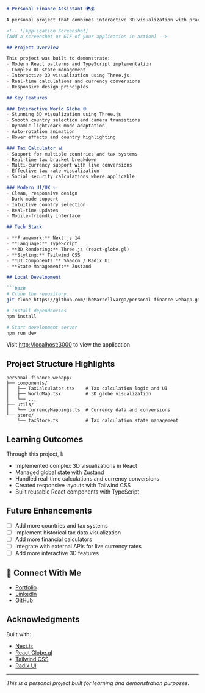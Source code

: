 ```markdown
# Personal Finance Assistant 🌍💰

A personal project that combines interactive 3D visualization with practical financial tools. Built with Next.js, Three.js, and TypeScript, this web application helps users explore global tax systems through an engaging interface.

<!-- ![Application Screenshot]
[Add a screenshot or GIF of your application in action] -->

## Project Overview

This project was built to demonstrate:
- Modern React patterns and TypeScript implementation
- Complex UI state management
- Interactive 3D visualization using Three.js
- Real-time calculations and currency conversions
- Responsive design principles

## Key Features

### Interactive World Globe 🌐
- Stunning 3D visualization using Three.js
- Smooth country selection and camera transitions
- Dynamic light/dark mode adaptation
- Auto-rotation animation
- Hover effects and country highlighting

### Tax Calculator 📊
- Support for multiple countries and tax systems
- Real-time tax bracket breakdown
- Multi-currency support with live conversions
- Effective tax rate visualization
- Social security calculations where applicable

### Modern UI/UX ✨
- Clean, responsive design
- Dark mode support
- Intuitive country selection
- Real-time updates
- Mobile-friendly interface

## Tech Stack

- **Framework:** Next.js 14
- **Language:** TypeScript
- **3D Rendering:** Three.js (react-globe.gl)
- **Styling:** Tailwind CSS
- **UI Components:** Shadcn / Radix UI
- **State Management:** Zustand

## Local Development

```bash
# Clone the repository
git clone https://github.com/TheMarcellVarga/personal-finance-webapp.git

# Install dependencies
npm install

# Start development server
npm run dev
```

Visit [http://localhost:3000](http://localhost:3000) to view the application.

## Project Structure Highlights

```
personal-finance-webapp/
├── components/
│   ├── TaxCalculator.tsx    # Tax calculation logic and UI
│   ├── WorldMap.tsx         # 3D globe visualization
│   └── ...
├── utils/
│   └── currencyMappings.ts  # Currency data and conversions
└── store/
    └── taxStore.ts          # Tax calculation state management
```

## Learning Outcomes

Through this project, I:
- Implemented complex 3D visualizations in React
- Managed global state with Zustand
- Handled real-time calculations and currency conversions
- Created responsive layouts with Tailwind CSS
- Built reusable React components with TypeScript

## Future Enhancements

- [ ] Add more countries and tax systems
- [ ] Implement historical tax data visualization
- [ ] Add more financial calculators
- [ ] Integrate with external APIs for live currency rates
- [ ] Add more interactive 3D features

## 🔗 Connect With Me

- [Portfolio](https://marcellvarga.com)
- [LinkedIn](https://www.linkedin.com/in/marcellvarga/)
- [GitHub](https://github.com/TheMarcellVarga)

## Acknowledgments

Built with:
- [Next.js](https://nextjs.org/)
- [React Globe.gl](https://github.com/vasturiano/react-globe.gl)
- [Tailwind CSS](https://tailwindcss.com/)
- [Radix UI](https://www.radix-ui.com/)


---

*This is a personal project built for learning and demonstration purposes.*
```
